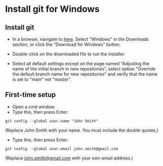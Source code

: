 # Install git for Windows

## Install git

* In a browser, navigate to [here](https://git-scm.com/downloads). Select "Windows" in the Downloads section, or click the "Download for Windows" button.

* Double-click on the downloaded file to run the installer.
* Select all default settings except on the page named "Adjusting the name of the initial branch in new repositories", select option "Override the default branch name for new repositories" and verify that the name is set to "main" not "master".

## First-time setup
* Open a cmd window.
* Type this, then press Enter: 

```
git config --global user.name "John Smith" 
```

(Replace John Smith with your name. You must include the double quotes.)

* Type this, then press Enter: 

```
git config --global user.email john.smith@gmail.com 
```

(Replace john.smith@gmail.com with your own email address.)

